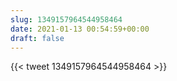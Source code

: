 ```yaml
---
slug: 1349157964544958464
date: 2021-01-13 00:54:59+00:00
draft: false
---
```


{{< tweet 1349157964544958464 >}}
